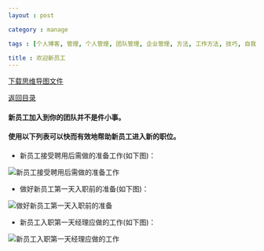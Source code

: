 ```yaml
---
layout : post

category : manage

tags : [个人博客, 管理, 个人管理, 团队管理, 企业管理, 方法, 工作方法, 技巧, 自我提升]

title : 欢迎新员工
---
```


[下载思维导图文件](https://www.mindmeister.com/external/drive/do_open?file_id=0B6K98da0px63QlBGQ3BYNVl5cUE)

[返回目录](/manage/2013/04/07/Behind-closed-doors-secrets-of-great-management/)

#### 新员工加入到你的团队并不是件小事。


#### 使用以下列表可以快而有效地帮助新员工进入新的职位。

- 新员工接受聘用后需做的准备工作(如下图)：

![](http://pic.yupoo.com/bigdreamstudio_v/CRuGR9kZ/ZJfad.jpg "新员工接受聘用后需做的准备工作")

- 做好新员工第一天入职前的准备(如下图)：

![](http://pic.yupoo.com/bigdreamstudio_v/CRuHFKaz/heYW9.jpg "做好新员工第一天入职前的准备")

- 新员工入职第一天经理应做的工作(如下图)：

![](http://pic.yupoo.com/bigdreamstudio_v/CRuNl4ii/Wwijx.jpg "新员工入职第一天经理应做的工作")